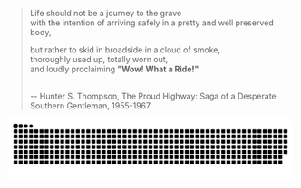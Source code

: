 > <p>Life should not be a journey to the grave <br>
> with the intention of arriving safely in a pretty and well preserved body, <br>
> 
> but rather to skid in broadside in a cloud of smoke, <br>
> thoroughly used up, totally worn out, <br>
> and loudly proclaiming **"Wow! What a Ride!"** </p>
> <br>
> -- Hunter S. Thompson, The Proud Highway: Saga of a Desperate Southern Gentleman, 1955-1967


<picture>
  <source media="(prefers-color-scheme: dark)" srcset="https://raw.githubusercontent.com/PhilisterD/PhilisterD/output/github-contribution-grid-snake-dark.svg">
  <source media="(prefers-color-scheme: light)" srcset="https://raw.githubusercontent.com/PhilisterD/PhilisterD/output/github-contribution-grid-snake.svg">
  <img alt="github contribution grid snake animation" src="https://raw.githubusercontent.com/PhilisterD/PhilisterD/output/github-contribution-grid-snake.svg">
</picture>
